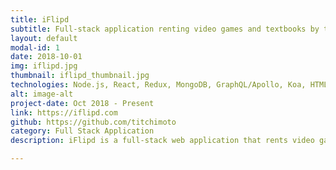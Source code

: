 ```yaml
---
title: iFlipd
subtitle: Full-stack application renting video games and textbooks by the week.
layout: default
modal-id: 1
date: 2018-10-01
img: iflipd.jpg
thumbnail: iflipd_thumbnail.jpg
technologies: Node.js, React, Redux, MongoDB, GraphQL/Apollo, Koa, HTML5, CSS, Mocha/Chai/Enzyme/Cypress.
alt: image-alt
project-date: Oct 2018 - Present
link: https://iflipd.com
github: https://github.com/titchimoto
category: Full Stack Application
description: iFlipd is a full-stack web application that rents video games and textbooks by the week to students. It is a full stack JavaScript application built with a React front-end and a Node.js backend, with a GraphQL API (using Apollo). It has a MongoDB database containing hundred of thousands of documents and an ElasticSearch engine for search purposes.

---
```

